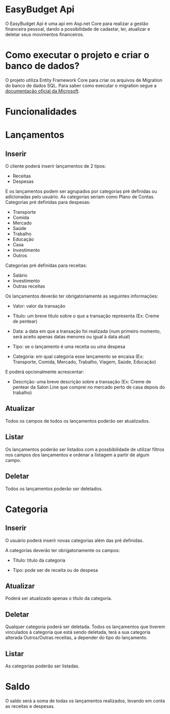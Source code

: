 # EasyBudget Api

O EasyBudget Api é uma api em Asp.net Core para realizar a gestão financeira pessoal, dando a possibilidade de cadastar, ler, atualizar e deletar seus movimentos financeiros.

# Como executar o projeto e criar o banco de dados?

O projeto utiliza Entity Framework Core para criar os arquivos de Migration do banco de dados SQL. Para saber como executar o migration segue a [documentação oficial da Microsoft](https://learn.microsoft.com/pt-br/ef/core/managing-schemas/migrations/?tabs=dotnet-core-cli).

# Funcionalidades

# Lançamentos

## Inserir

O cliente poderá inserir lançamentos de 2 tipos:

* Receitas
* Despesas

E os lançamentos podem ser agrupados por categorias pré definidas ou adicionadas pelo usuário. As categorias seriam como Plano de Contas. Categorias pré definidas para despesas:

* Transporte
* Comida
* Mercado
* Saúde
* Trabalho
* Educação
* Casa
* Investimento
* Outros

Categorias pré definidas para receitas:

* Salário
* Investimento
* Outras receitas

Os lançamentos deverão ter obrigatoriamente as seguintes informações:

* Valor: valor da transação

* Titulo: um breve título sobre o que a transação representa (Ex: Creme de pentear)

* Data: a data em que a transação foi realizada (num primeiro momento, será aceito apenas datas menores ou igual à data atual)

* Tipo: se o lançamento é uma receita ou uma despesa

* Categoria: em qual categoria esse lançamento se encaixa (Ex: Transporte, Comida, Mercado, Trabalho, Viagem, Saúde, Educação)

E poderá opcionalmente acrescentar:

* Descrição: uma breve descrição sobre a transação (Ex: Creme de pentear da Salon Line que comprei no mercado perto de casa depois do trabalho)

## Atualizar

Todos os campos de todos os lançamentos poderão ser atualizados.

## Listar

Os lançamentos poderão ser listados com a possbibilidade de utilizar filtros nos campos dos lançamentos e ordenar a listagem a partir de algum campo.

## Deletar

Todos os lançamentos poderão ser deletados.

# Categoria

## Inserir

O usuário poderá inserir novas categorias além das pré definidas.

A categorias deverão ter obrigatoriamente os campos:

* Titulo: titulo da categoria

* Tipo: pode ser de receita ou de despesa

## Atualizar

Poderá ser atualizado apenas o título da categoria.

## Deletar

Qualquer categoria poderá ser deletada. Todos os lançamentos que tiverem vinculados à categoria que está sendo deletada, terá a sua categoria alterada Outros/Outras receitas, a depender do tipo do lançamento.

## Listar

As categorias poderão ser listadas.

# Saldo

O saldo será a soma de todas os lançamentos realizados, levando em conta as receitas e despesas.
